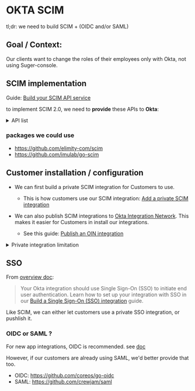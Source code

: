 # OKTA SCIM

tl;dr: we need to build SCIM + (OIDC and/or SAML)

## Goal / Context:

Our clients want to change the roles of their employees only with Okta, not using Suger-console.

## SCIM implementation

Guide: [Build your SCIM API service](https://developer.okta.com/docs/guides/scim-provisioning-integration-prepare/main/)

to implement SCIM 2.0, we need to **provide** these APIs to **Okta**:

<details>
<summary>
API list
</summary>

- GET `/Users` Retrieve Users
- GET `/Users/{userID}` Retrieve a specific User
- POST `/Users` Create the User
- PUT `/Users/{userID}` Update the User
- PATCH `/Users/{userID}` Update the User
- DELETE `/Users/{userID}` Delete the User

- GET `/Groups` Retrieve Groups
- GET `/Groups/{groupID}` Retrieve specific Groups
- POST `/Groups` Create Groups
- PUT `/Groups/{groupID}` Update a specific Group
- PATCH `/Groups/{groupID}` Update a specific Group
- DELETE `/Groups/{groupID}` Delete a specific Group

</details>

### packages we could use

- https://github.com/elimity-com/scim
- https://github.com/imulab/go-scim

## Customer installation / configuration

- We can first build a private SCIM integration for Customers to use.

  - This is how customers use our SCIM integration: [Add a private SCIM integration](https://developer.okta.com/docs/guides/scim-provisioning-integration-connect/main/#connect-to-your-scim-service)

- We can also publish SCIM integrations to [Okta Integration Network](https://www.okta.com/integrations/). This makes it easier for Customers in install our integrations.

  - See this guide: [Publish an OIN integration](https://developer.okta.com/docs/guides/submit-app-overview/)

<details>

<summary>Private integration limitation</summary>

> A key limitation of a private Okta SCIM integration is that it cannot be readily shared with other Okta customers as it is not listed in the Okta Integration Network (OIN), meaning you cannot benefit from the pre-built integration features and quality assurance checks available for public integrations; you will need to manage all aspects of the integration and its functionality entirely within your own Okta organization.

Other potential limitations of a private SCIM integration with Okta may include:

- Limited feature set:
  Some advanced features or specific attribute mappings might not be available in a private integration compared to a public one.
- Development overhead:
  You need to build and maintain the entire SCIM interface yourself, including error handling and data validation.
- Testing complexity:
  Testing and troubleshooting a private integration can be more challenging as you lack the built-in testing tools available for public integrations.
- No community support:
  If you encounter issues, you may not have access to the same level of community support available for public integrations.

</details>

## SSO

From [overview doc](https://developer.okta.com/docs/guides/scim-provisioning-integration-overview/main/): 
> Your Okta integration should use Single Sign-On (SSO) to initiate end user authentication. Learn how to set up your integration with SSO in our [Build a Single Sign-On (SSO) integration](https://developer.okta.com/docs/guides/build-sso-integration/) guide.

Like SCIM, we can either let customers use a private SSO integration, or pushlish it.

### OIDC or SAML ?

For new app integrations, OIDC is recommended. see [doc](https://developer.okta.com/docs/guides/oin-sso-overview/#choose-your-sso-protocol)

However, if our customers are already using SAML, we'd better provide that too.

- OIDC: https://github.com/coreos/go-oidc
- SAML: https://github.com/crewjam/saml
